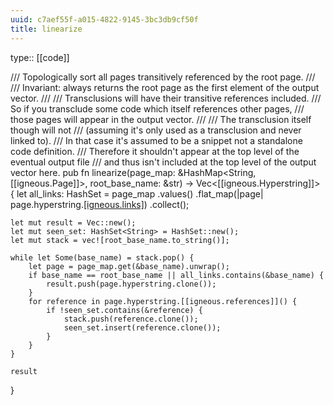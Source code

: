 ```yaml
---
uuid: c7aef55f-a015-4822-9145-3bc3db9cf50f
title: linearize
---
```


type:: [[code]]

/// Topologically sort all pages transitively referenced by the root page.
///
/// Invariant: always returns the root page as the first element of the output vector.
///
/// Transclusions will have their transitive references included.
/// So if you transclude some code which itself references other pages,
/// those pages will appear in the output vector.
///
/// The transclusion itself though will not
/// (assuming it's only used as a transclusion and never linked to).
/// In that case it's assumed to be a snippet not a standalone code definition.
/// Therefore it shouldn't appear at the top level of the eventual output file
/// and thus isn't included at the top level of the output vector here.
pub fn linearize(page_map: &HashMap<String, [[igneous.Page]]>, root_base_name: &str) -> Vec<[[igneous.Hyperstring]]> {
    let all_links: HashSet<String> = page_map
        .values()
        .flat_map(|page| page.hyperstring.[[igneous.links]]())
        .collect();

    let mut result = Vec::new();
    let mut seen_set: HashSet<String> = HashSet::new();
    let mut stack = vec![root_base_name.to_string()];

    while let Some(base_name) = stack.pop() {
        let page = page_map.get(&base_name).unwrap();
        if base_name == root_base_name || all_links.contains(&base_name) {
            result.push(page.hyperstring.clone());
        }
        for reference in page.hyperstring.[[igneous.references]]() {
            if !seen_set.contains(&reference) {
                stack.push(reference.clone());
                seen_set.insert(reference.clone());
            }
        }
    }

    result
}